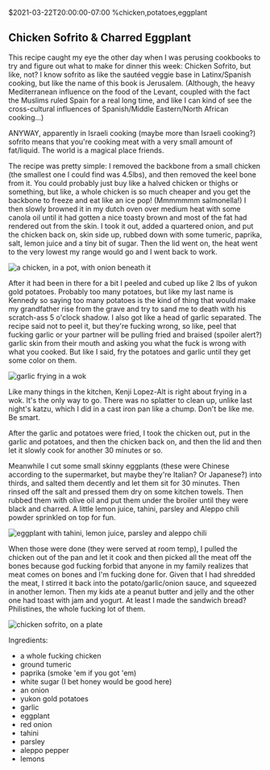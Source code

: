 $2021-03-22T20:00:00-07:00
%chicken,potatoes,eggplant
## Chicken Sofrito & Charred Eggplant
This recipe caught my eye the other day when I was perusing cookbooks to try and figure out what to make for dinner this week: Chicken Sofrito, but like, not? I know sofrito as like the sautéed veggie base in Latinx/Spanish cooking, but like the name of this book is Jerusalem. (Although, the heavy Mediterranean influence on the food of the Levant, coupled with the fact the Muslims ruled Spain for a real long time, and like I can kind of see the cross-cultural influences of Spanish/Middle Eastern/North African cooking...) 

ANYWAY, apparently in Israeli cooking (maybe more than Israeli cooking?) sofrito means that you're cooking meat with a very small amount of fat/liquid. The world is a magical place friends.

The recipe was pretty simple: I removed the backbone from a small chicken (the smallest one I could find was 4.5lbs), and then removed the keel bone from it. You could probably just buy like a halved chicken or thighs or something, but like, a whole chicken is so much cheaper and you get the backbone to freeze and eat like an ice pop! (Mmmmmmm salmonella!) I then slowly browned it in my dutch oven over medium heat with some canola oil until it had gotten a nice toasty brown and most of the fat had rendered out from the skin.  I took it out, added a quartered onion, and put the chicken back on, skin side up, rubbed down with some tumeric, paprika, salt, lemon juice and a tiny bit of sugar. Then the lid went on, the heat went to the very lowest my range would go and I went back to work.

![a chicken, in a pot, with onion beneath it](chicken_sofrito_chicken.jpg)

After it had been in there for a bit I peeled and cubed up like 2 lbs of yukon gold potatoes. Probably too many potatoes, but like my last name is Kennedy so saying too many potatoes is the kind of thing that would make my grandfather rise from the grave and try to sand me to death with his scratch-ass 5 o'clock shadow.  I also got like a head of garlic separated.  The recipe said not to peel it, but they're fucking wrong, so like, peel that fucking garlic or your partner will be pulling fried and braised (spoiler alert?) garlic skin from their mouth and asking you what the fuck is wrong with what you cooked. But like I said, fry the potatoes and garlic until they get some color on them.

![garlic frying in a wok](chicken_sofrito_frying.jpg)

Like many things in the kitchen, Kenji Lopez-Alt is right about frying in a wok. It's the only way to go.  There was no splatter to clean up, unlike last night's katzu, which I did in a cast iron pan like a chump. Don't be like me. Be smart.

After the garlic and potatoes were fried, I took the chicken out, put in the garlic and potatoes, and then the chicken back on, and then the lid and then let it slowly cook for another 30 minutes or so.

Meanwhile I cut some small skinny eggplants (these were Chinese according to the supermarket, but maybe they're Italian? Or Japanese?) into thirds, and salted them decently and let them sit for 30 minutes. Then rinsed off the salt and pressed them dry on some kitchen towels. Then rubbed them with olive oil and put them under the broiler until they were black and charred.  A little lemon juice, tahini, parsley and Aleppo chili powder sprinkled on top for fun.

![eggplant with tahini, lemon juice, parsley and aleppo chili](chicken_sofrito_eggplant.jpg)

When those were done (they were served at room temp), I pulled the chicken out of the pan and let it cook and then picked all the meat off the bones because god fucking forbid that anyone in my family realizes that meat comes on bones and I'm fucking done for. Given that I had shredded the meat, I stirred it back into the potato/garlic/onion sauce, and squeezed in another lemon. Then my kids ate a peanut butter and jelly and the other one had toast with jam and yogurt. At least I made the sandwich bread?  Philistines, the whole fucking lot of them.

![chicken sofrito, on a plate](chicken_sofrito_done.jpg)

Ingredients:
* a whole fucking chicken
* ground tumeric
* paprika (smoke 'em if you got 'em)
* white sugar (I bet honey would be good here)
* an onion
* yukon gold potatoes
* garlic
* eggplant
* red onion
* tahini
* parsley
* aleppo pepper
* lemons
